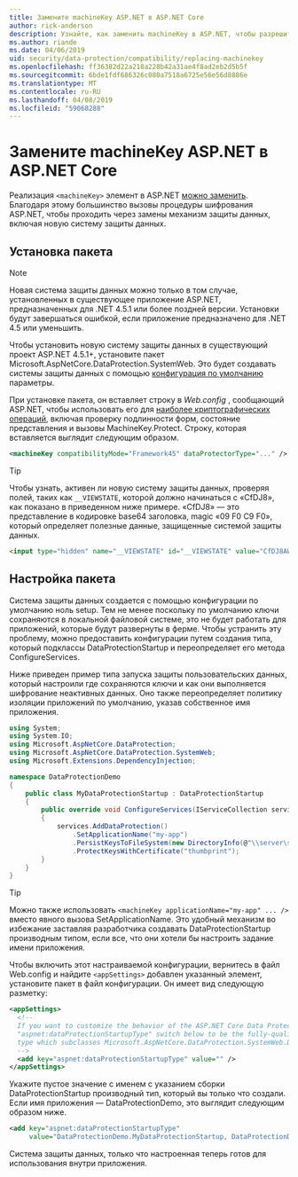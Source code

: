 ```yaml
---
title: Замените machineKey ASP.NET в ASP.NET Core
author: rick-anderson
description: Узнайте, как заменить machineKey в ASP.NET, чтобы разрешить использование новых и более безопасные система защиты данных.
ms.author: riande
ms.date: 04/06/2019
uid: security/data-protection/compatibility/replacing-machinekey
ms.openlocfilehash: ff36382d22a218a228b42a31ae4f8ad2eb2d5b5f
ms.sourcegitcommit: 6bde1fdf686326c080a7518a6725e56e56d8886e
ms.translationtype: MT
ms.contentlocale: ru-RU
ms.lasthandoff: 04/08/2019
ms.locfileid: "59068288"
---
```

# <a name="replace-the-aspnet-machinekey-in-aspnet-core"></a>Замените machineKey ASP.NET в ASP.NET Core

<a name="compatibility-replacing-machinekey"></a>

Реализация `<machineKey>` элемент в ASP.NET [можно заменить](https://blogs.msdn.microsoft.com/webdev/2012/10/23/cryptographic-improvements-in-asp-net-4-5-pt-2/). Благодаря этому большинство вызовы процедуры шифрования ASP.NET, чтобы проходить через замены механизм защиты данных, включая новую систему защиты данных.

## <a name="package-installation"></a>Установка пакета

> [!NOTE]
> Новая система защиты данных можно только в том случае, установленных в существующее приложение ASP.NET, предназначенных для .NET 4.5.1 или более поздней версии. Установки будут завершаться ошибкой, если приложение предназначено для .NET 4.5 или уменьшить.

Чтобы установить новую систему защиты данных в существующий проект ASP.NET 4.5.1+, установите пакет Microsoft.AspNetCore.DataProtection.SystemWeb. Это будет создавать системы защиты данных с помощью [конфигурация по умолчанию](xref:security/data-protection/configuration/default-settings) параметры.

При установке пакета, он вставляет строку в *Web.config* , сообщающий ASP.NET, чтобы использовать его для [наиболее криптографических операций](https://blogs.msdn.microsoft.com/webdev/2012/10/23/cryptographic-improvements-in-asp-net-4-5-pt-2/), включая проверку подлинности форм, состояние представления и вызовы MachineKey.Protect. Строку, которая вставляется выглядит следующим образом.

```xml
<machineKey compatibilityMode="Framework45" dataProtectorType="..." />
```

>[!TIP]
> Чтобы узнать, активен ли новую систему защиты данных, проверяя полей, таких как `__VIEWSTATE`, которой должно начинаться с «CfDJ8», как показано в приведенном ниже примере. «CfDJ8» — это представление в кодировке base64 заголовка, magic «09 F0 C9 F0», который определяет полезные данные, защищенные системой защиты данных.

```html
<input type="hidden" name="__VIEWSTATE" id="__VIEWSTATE" value="CfDJ8AWPr2EQPTBGs3L2GCZOpk..." />
```

## <a name="package-configuration"></a>Настройка пакета

Система защиты данных создается с помощью конфигурации по умолчанию ноль setup. Тем не менее поскольку по умолчанию ключи сохраняются в локальной файловой системе, это не будет работать для приложений, которые будут развернуты в ферме. Чтобы устранить эту проблему, можно предоставить конфигурации путем создания типа, который подклассы DataProtectionStartup и переопределяет его метода ConfigureServices.

Ниже приведен пример типа запуска защиты пользовательских данных, который настроили где сохраняются ключи и как они выполняется шифрование неактивных данных. Оно также переопределяет политику изоляции приложений по умолчанию, указав собственное имя приложения.

```csharp
using System;
using System.IO;
using Microsoft.AspNetCore.DataProtection;
using Microsoft.AspNetCore.DataProtection.SystemWeb;
using Microsoft.Extensions.DependencyInjection;

namespace DataProtectionDemo
{
    public class MyDataProtectionStartup : DataProtectionStartup
    {
        public override void ConfigureServices(IServiceCollection services)
        {
            services.AddDataProtection()
                .SetApplicationName("my-app")
                .PersistKeysToFileSystem(new DirectoryInfo(@"\\server\share\myapp-keys\"))
                .ProtectKeysWithCertificate("thumbprint");
        }
    }
}
```

>[!TIP]
> Можно также использовать `<machineKey applicationName="my-app" ... />` вместо явного вызова SetApplicationName. Это удобный механизм во избежание заставляя разработчика создавать DataProtectionStartup производным типом, если все, что они хотели бы настроить задание имени приложения.

Чтобы включить этот настраиваемой конфигурации, вернитесь в файл Web.config и найдите `<appSettings>` добавлен указанный элемент, установите пакет в файл конфигурации. Он имеет вид следующую разметку:

```xml
<appSettings>
  <!--
  If you want to customize the behavior of the ASP.NET Core Data Protection stack, set the
  "aspnet:dataProtectionStartupType" switch below to be the fully-qualified name of a
  type which subclasses Microsoft.AspNetCore.DataProtection.SystemWeb.DataProtectionStartup.
  -->
  <add key="aspnet:dataProtectionStartupType" value="" />
</appSettings>
```

Укажите пустое значение с именем с указанием сборки DataProtectionStartup производный тип, который вы только что создали. Если имя приложения — DataProtectionDemo, это выглядит следующим образом ниже.

```xml
<add key="aspnet:dataProtectionStartupType"
     value="DataProtectionDemo.MyDataProtectionStartup, DataProtectionDemo" />
```

Система защиты данных, только что настроенная теперь готов для использования внутри приложения.
